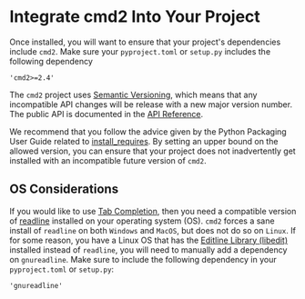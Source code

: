 # Integrate cmd2 Into Your Project

Once installed, you will want to ensure that your project's dependencies include `cmd2`. Make sure your `pyproject.toml` or `setup.py` includes the following dependency

    'cmd2>=2.4'

The `cmd2` project uses [Semantic Versioning](https://semver.org), which means that any incompatible API changes will be release with a new major version number. The public API is documented in the [API Reference](../api/index.md).

We recommend that you follow the advice given by the Python Packaging User Guide related to [install_requires](https://packaging.python.org/discussions/install-requires-vs-requirements/). By setting an upper bound on the allowed version, you can ensure that your project does not inadvertently get installed with an incompatible future version of `cmd2`.

## OS Considerations

If you would like to use [Tab Completion](../features/completion.md), then you need a compatible version of [readline](https://tiswww.case.edu/php/chet/readline/rltop.html) installed on your operating system (OS). `cmd2` forces a sane install of `readline` on both `Windows` and `MacOS`, but does not do so on `Linux`. If for some reason, you have a Linux OS that has the [Editline Library (libedit)](https://www.thrysoee.dk/editline/) installed instead of `readline`, you will need to manually add a dependency on `gnureadline`. Make sure to include the following dependency in your `pyproject.toml` or `setup.py`:

    'gnureadline'
